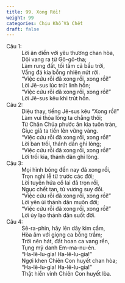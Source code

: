 ```yaml
---
title: 99. Xong Rồi!
weight: 99
categories: Chịu Khổ Và Chết
draft: false
---
```

<dl><dt>Câu 1:</dt><dd data-verse="1"> Lời ân điển với yêu thương chan hòa, <br/>Dội vang ra từ Gô-gô-tha; <br/>Làm rung đất, tối tăm cả bầu trời, <br/>Vầng đá kia bỗng nhiên nứt rời. <br/>“Việc cứu rỗi đã xong rồi, xong rồi!” <br/>Lời Jê-sus lúc trút linh hồn; <br/>“Việc cứu rỗi đã xong rồi, xong rồi!” <br/>Lời Jê-sus kêu khi trút hồn. </dd><dt>Câu 2:</dt><dd data-verse="2">Diệu thay, tiếng Jê-sus kêu “Xong rồi!” <br/>Làm vui thỏa lòng ta chẳng thôi; <br/>Từ Chân Chúa phước ân kia tuôn tràn, <br/>Giục giã ta tiến lên vững vàng. <br/>“Việc cứu rỗi đã xong rồi, xong rồi!” <br/>Lời ban trối, thánh dân ghi lòng; <br/>“Việc cứu rỗi đã xong rồi, xong rồi!” <br/>Lời trối kia, thánh dân ghi lòng. </dd><dt>Câu 3:</dt><dd data-verse="3">Mọi hình bóng đến nay đã xong rồi, <br/>Trọn nghi lễ từ trước các đời; <br/>Lời tuyên hứa cổ lai đã trọn rồi, <br/>Ngục chết tan, tử vương suy đồi. <br/>“Việc cứu rỗi đã xong rồi, xong rồi!” <br/>Lời yên ủi thánh dân muôn đời; <br/>“Việc cứu rỗi đã xong rồi, xong rồi!” <br/>Lời ủy lạo thánh dân suốt đời. </dd><dt>Câu 4:</dt><dd data-verse="4">Sê-ra-phin, hãy lên dây kim cầm, <br/>Hòa âm với giọng ca bỗng trầm; <br/>Trời nên hát, đất hoan ca vang rền, <br/>Tụng mỹ danh Em-ma-nu-ên. <br/>“Ha-lê-lu-gia! Ha-lê-lu-gia!” <br/>Ngợi khen Chiên Con huyết chan hòa; <br/>“Ha-lê-lu-gia! Ha-lê-lu-gia!” <br/>Thật hiển vinh Chiên Con huyết lòa. </dd></dl>